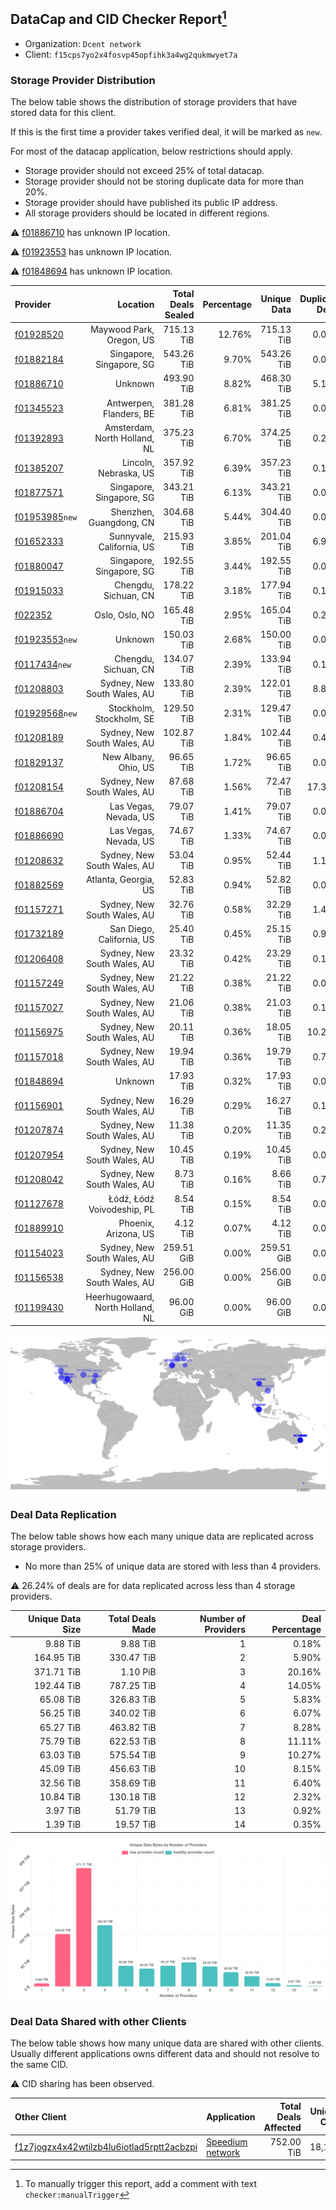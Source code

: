 ## DataCap and CID Checker Report[^1]
 - Organization: `Dcent network`
 - Client: `f15cps7yo2x4fosvp45opfihk3a4wg2qukmwyet7a`
### Storage Provider Distribution
The below table shows the distribution of storage providers that have stored data for this client.

If this is the first time a provider takes verified deal, it will be marked as `new`.

For most of the datacap application, below restrictions should apply.
 - Storage provider should not exceed 25% of total datacap.
 - Storage provider should not be storing duplicate data for more than 20%.
 - Storage provider should have published its public IP address.
 - All storage providers should be located in different regions.

⚠️ [f01886710](https://filfox.info/en/address/f01886710) has unknown IP location.

⚠️ [f01923553](https://filfox.info/en/address/f01923553) has unknown IP location.

⚠️ [f01848694](https://filfox.info/en/address/f01848694) has unknown IP location.

| Provider                                                    |                         Location | Total Deals Sealed | Percentage | Unique Data | Duplicate Deals |
| :---------------------------------------------------------- | -------------------------------: | -----------------: | ---------: | ----------: | --------------: |
| [f01928520](https://filfox.info/en/address/f01928520)       |         Maywood Park, Oregon, US |         715.13 TiB |     12.76% |  715.13 TiB |           0.00% |
| [f01882184](https://filfox.info/en/address/f01882184)       |         Singapore, Singapore, SG |         543.26 TiB |      9.70% |  543.26 TiB |           0.00% |
| [f01886710](https://filfox.info/en/address/f01886710)       |                          Unknown |         493.90 TiB |      8.82% |  468.30 TiB |           5.18% |
| [f01345523](https://filfox.info/en/address/f01345523)       |          Antwerpen, Flanders, BE |         381.28 TiB |      6.81% |  381.25 TiB |           0.01% |
| [f01392893](https://filfox.info/en/address/f01392893)       |     Amsterdam, North Holland, NL |         375.23 TiB |      6.70% |  374.25 TiB |           0.26% |
| [f01385207](https://filfox.info/en/address/f01385207)       |            Lincoln, Nebraska, US |         357.92 TiB |      6.39% |  357.23 TiB |           0.19% |
| [f01877571](https://filfox.info/en/address/f01877571)       |         Singapore, Singapore, SG |         343.21 TiB |      6.13% |  343.21 TiB |           0.00% |
| [f01953985](https://filfox.info/en/address/f01953985)`new`  |          Shenzhen, Guangdong, CN |         304.68 TiB |      5.44% |  304.40 TiB |           0.09% |
| [f01652333](https://filfox.info/en/address/f01652333)       |        Sunnyvale, California, US |         215.93 TiB |      3.85% |  201.04 TiB |           6.90% |
| [f01880047](https://filfox.info/en/address/f01880047)       |         Singapore, Singapore, SG |         192.55 TiB |      3.44% |  192.55 TiB |           0.00% |
| [f01915033](https://filfox.info/en/address/f01915033)       |             Chengdu, Sichuan, CN |         178.22 TiB |      3.18% |  177.94 TiB |           0.16% |
| [f022352](https://filfox.info/en/address/f022352)           |                   Oslo, Oslo, NO |         165.48 TiB |      2.95% |  165.04 TiB |           0.26% |
| [f01923553](https://filfox.info/en/address/f01923553)`new`  |                          Unknown |         150.03 TiB |      2.68% |  150.00 TiB |           0.02% |
| [f0117434](https://filfox.info/en/address/f0117434)`new`    |             Chengdu, Sichuan, CN |         134.07 TiB |      2.39% |  133.94 TiB |           0.10% |
| [f01208803](https://filfox.info/en/address/f01208803)       |      Sydney, New South Wales, AU |         133.80 TiB |      2.39% |  122.01 TiB |           8.82% |
| [f01929568](https://filfox.info/en/address/f01929568)`new`  |         Stockholm, Stockholm, SE |         129.50 TiB |      2.31% |  129.47 TiB |           0.02% |
| [f01208189](https://filfox.info/en/address/f01208189)       |      Sydney, New South Wales, AU |         102.87 TiB |      1.84% |  102.44 TiB |           0.41% |
| [f01829137](https://filfox.info/en/address/f01829137)       |             New Albany, Ohio, US |          96.65 TiB |      1.72% |   96.65 TiB |           0.00% |
| [f01208154](https://filfox.info/en/address/f01208154)       |      Sydney, New South Wales, AU |          87.68 TiB |      1.56% |   72.47 TiB |          17.35% |
| [f01886704](https://filfox.info/en/address/f01886704)       |            Las Vegas, Nevada, US |          79.07 TiB |      1.41% |   79.07 TiB |           0.00% |
| [f01886690](https://filfox.info/en/address/f01886690)       |            Las Vegas, Nevada, US |          74.67 TiB |      1.33% |   74.67 TiB |           0.00% |
| [f01208632](https://filfox.info/en/address/f01208632)       |      Sydney, New South Wales, AU |          53.04 TiB |      0.95% |   52.44 TiB |           1.15% |
| [f01882569](https://filfox.info/en/address/f01882569)       |             Atlanta, Georgia, US |          52.83 TiB |      0.94% |   52.82 TiB |           0.01% |
| [f01157271](https://filfox.info/en/address/f01157271)       |      Sydney, New South Wales, AU |          32.76 TiB |      0.58% |   32.29 TiB |           1.43% |
| [f01732189](https://filfox.info/en/address/f01732189)       |        San Diego, California, US |          25.40 TiB |      0.45% |   25.15 TiB |           0.98% |
| [f01206408](https://filfox.info/en/address/f01206408)       |      Sydney, New South Wales, AU |          23.32 TiB |      0.42% |   23.29 TiB |           0.13% |
| [f01157249](https://filfox.info/en/address/f01157249)       |      Sydney, New South Wales, AU |          21.22 TiB |      0.38% |   21.22 TiB |           0.00% |
| [f01157027](https://filfox.info/en/address/f01157027)       |      Sydney, New South Wales, AU |          21.06 TiB |      0.38% |   21.03 TiB |           0.15% |
| [f01156975](https://filfox.info/en/address/f01156975)       |      Sydney, New South Wales, AU |          20.11 TiB |      0.36% |   18.05 TiB |          10.25% |
| [f01157018](https://filfox.info/en/address/f01157018)       |      Sydney, New South Wales, AU |          19.94 TiB |      0.36% |   19.79 TiB |           0.74% |
| [f01848694](https://filfox.info/en/address/f01848694)       |                          Unknown |          17.93 TiB |      0.32% |   17.93 TiB |           0.00% |
| [f01156901](https://filfox.info/en/address/f01156901)       |      Sydney, New South Wales, AU |          16.29 TiB |      0.29% |   16.27 TiB |           0.14% |
| [f01207874](https://filfox.info/en/address/f01207874)       |      Sydney, New South Wales, AU |          11.38 TiB |      0.20% |   11.35 TiB |           0.27% |
| [f01207954](https://filfox.info/en/address/f01207954)       |      Sydney, New South Wales, AU |          10.45 TiB |      0.19% |   10.45 TiB |           0.04% |
| [f01208042](https://filfox.info/en/address/f01208042)       |      Sydney, New South Wales, AU |           8.73 TiB |      0.16% |    8.66 TiB |           0.76% |
| [f01127678](https://filfox.info/en/address/f01127678)       |       Łódź, Łódź Voivodeship, PL |           8.54 TiB |      0.15% |    8.54 TiB |           0.00% |
| [f01889910](https://filfox.info/en/address/f01889910)       |             Phoenix, Arizona, US |           4.12 TiB |      0.07% |    4.12 TiB |           0.00% |
| [f01154023](https://filfox.info/en/address/f01154023)       |      Sydney, New South Wales, AU |         259.51 GiB |      0.00% |  259.51 GiB |           0.00% |
| [f01156538](https://filfox.info/en/address/f01156538)       |      Sydney, New South Wales, AU |         256.00 GiB |      0.00% |  256.00 GiB |           0.00% |
| [f01199430](https://filfox.info/en/address/f01199430)       | Heerhugowaard, North Holland, NL |          96.00 GiB |      0.00% |   96.00 GiB |           0.00% |

![Provider Distribution](https://raw.githubusercontent.com/data-preservation-programs/filplus-checker-assets/main/filecoin-project/filecoin-plus-large-datasets/issues/348/1671095284257.png)
### Deal Data Replication
The below table shows how each many unique data are replicated across storage providers.
- No more than 25% of unique data are stored with less than 4 providers.

⚠️ 26.24% of deals are for data replicated across less than 4 storage providers.

| Unique Data Size | Total Deals Made | Number of Providers | Deal Percentage |
| ---------------: | ---------------: | ------------------: | --------------: |
|         9.88 TiB |         9.88 TiB |                   1 |           0.18% |
|       164.95 TiB |       330.47 TiB |                   2 |           5.90% |
|       371.71 TiB |         1.10 PiB |                   3 |          20.16% |
|       192.44 TiB |       787.25 TiB |                   4 |          14.05% |
|        65.08 TiB |       326.83 TiB |                   5 |           5.83% |
|        56.25 TiB |       340.02 TiB |                   6 |           6.07% |
|        65.27 TiB |       463.82 TiB |                   7 |           8.28% |
|        75.79 TiB |       622.53 TiB |                   8 |          11.11% |
|        63.03 TiB |       575.54 TiB |                   9 |          10.27% |
|        45.09 TiB |       456.63 TiB |                  10 |           8.15% |
|        32.56 TiB |       358.69 TiB |                  11 |           6.40% |
|        10.84 TiB |       130.18 TiB |                  12 |           2.32% |
|         3.97 TiB |        51.79 TiB |                  13 |           0.92% |
|         1.39 TiB |        19.57 TiB |                  14 |           0.35% |

![Replication Distribution](https://raw.githubusercontent.com/data-preservation-programs/filplus-checker-assets/main/filecoin-project/filecoin-plus-large-datasets/issues/348/1671095285059.png)
### Deal Data Shared with other Clients
The below table shows how many unique data are shared with other clients.
Usually different applications owns different data and should not resolve to the same CID.

⚠️ CID sharing has been observed.

| Other Client                                                                                                          | Application                                                                                     | Total Deals Affected | Unique CIDs |        Verifier |
| :-------------------------------------------------------------------------------------------------------------------- | :---------------------------------------------------------------------------------------------- | -------------------: | ----------: | --------------: |
| [f1z7jogzx4x42wtilzb4lu6iotlad5rptt2acbzpi](https://filfox.info/en/address/f1z7jogzx4x42wtilzb4lu6iotlad5rptt2acbzpi) | [Speedium network](https://github.com/filecoin-project/filecoin-plus-large-datasets/issues/339) |           752.00 TiB |      18,148 | LDN v3 multisig |

[^1]: To manually trigger this report, add a comment with text `checker:manualTrigger`

